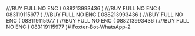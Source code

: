 ///BUY FULL NO ENC ( 088213993436 )
///BUY FULL NO ENC ( 083119115977 )
///BUY FULL NO ENC ( 088213993436 )
///BUY FULL NO ENC ( 083119115977 )
///BUY FULL NO ENC ( 088213993436 )
///BUY FULL NO ENC ( 083119115977 )#   F o x t e r - B o t - W h a t s A p p - 2  
 